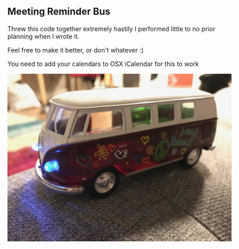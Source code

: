 Meeting Reminder Bus
---

Threw this code together extremely hastily I performed little to no prior planning when I wrote it.

Feel free to make it better, or don't whatever :)

You need to add your calendars to OSX iCalendar for this to work

![bus](https://raw.githubusercontent.com/boxidau/meeting_reminder/master/bus.jpg "Reminder Bus")
